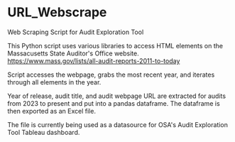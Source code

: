 # URL_Webscrape
Web Scraping Script for Audit Exploration Tool

This Python script uses various libraries to access HTML elements on the Massacusetts State Auditor's Office website. 
https://www.mass.gov/lists/all-audit-reports-2011-to-today

Script accesses the webpage, grabs the most recent year, and iterates through all elements in the year. 

Year of release, audit title, and audit webpage URL are extracted for audits from 2023 to present and put into a pandas dataframe. 
The dataframe is then exported as an Excel file. 

The file is currently being used as a datasource for OSA's Audit Exploration Tool Tableau dashboard. 
